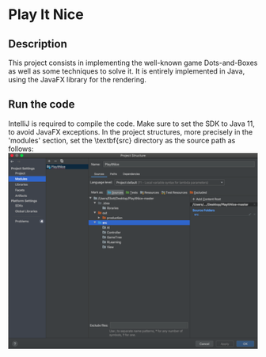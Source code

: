 # Play It Nice
## Description 
This project consists in implementing the well-known game Dots-and-Boxes as well as some techniques to solve it. It is entirely 
implemented in Java, using the JavaFX library for the rendering.
## Run the code
IntelliJ is required to compile the code. Make sure to set the SDK to Java 11, to avoid JavaFX exceptions. In the project structures,
more precisely in the 'modules' section, set the \textbf{src} directory as the source path as follows: <br>
![](intelliJReq.png)
